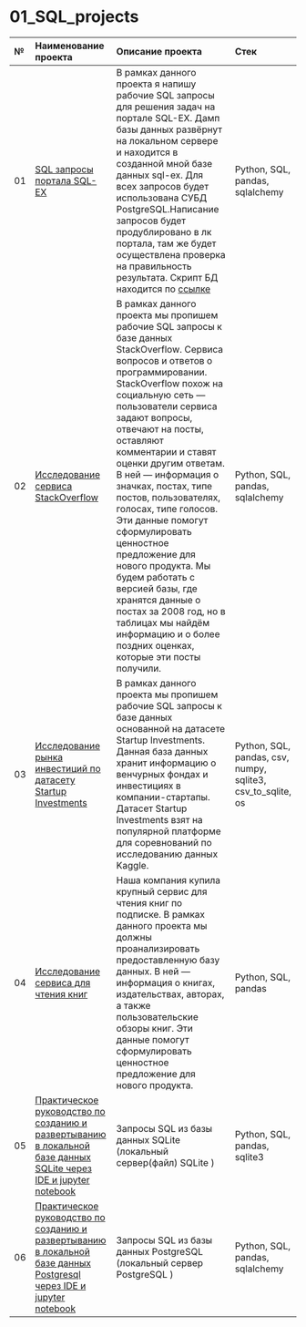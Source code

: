 # 01_SQL_projects

| №  | Наименование проекта  | Описание проекта | Стек |
|:-- |:----------------------|:--------------|:-------------|
| 01 |[SQL запросы портала SQL-EX](https://github.com/nikita-data/SQL_projects/blob/main/01_SQL-EX/SQl_EX_project%20(2).ipynb)|В рамках данного проекта я напишу рабочие SQL запросы для решения задач на портале SQL-EX. Дамп базы данных развёрнут на локальном сервере и находится в созданной мной базе данных sql-ex. Для всех запросов будет использована СУБД PostgreSQL.Написание запросов будет продублировано в лк портала, там же будет осуществлена проверка на правильность результата. Скрипт БД находится по [ссылке](https://sql-ex.ru/db_script_download.php)  |Python, SQL, pandas, sqlalchemy |
| 02 |[Исследование сервиса StackOverflow](https://github.com/nikita-data/SQL_projects/blob/main/02_StackOverflow%20database/StackOverflow%20database.ipynb)|В рамках данного проекта мы пропишем рабочие SQL запросы к базе данных StackOverflow. Сервиса вопросов и ответов о программировании. StackOverflow похож на социальную сеть — пользователи сервиса задают вопросы, отвечают на посты, оставляют комментарии и ставят оценки другим ответам. В ней — информация о значках, постах, типе постов, пользователях, голосах, типе голосов. Эти данные помогут сформулировать ценностное предложение для нового продукта. Мы будем работать с версией базы, где хранятся данные о постах за 2008 год, но в таблицах мы найдём информацию и о более поздних оценках, которые эти посты получили.|Python, SQL, pandas, sqlalchemy |
| 03 |[Исследование рынка инвестиций по датасету Startup Investments](https://github.com/nikita-data/SQL_projects/blob/main/03_Startup%20Investments%20query/Startup%20Investments%20query.ipynb)|В рамках данного проекта мы пропишем рабочие SQL запросы к базе данных основанной на датасете Startup Investments. Данная база данных хранит информацию о венчурных фондах и инвестициях в компании-стартапы. Датасет Startup Investments взят на популярной платформе для соревнований по исследованию данных Kaggle.|Python, SQL, pandas, csv, numpy, sqlite3, csv_to_sqlite, os |
| 04 |[Исследование сервиса для чтения книг](https://github.com/nikita-data/SQL_projects/blob/main/04_book%20store%20database/book%20store%20database.ipynb)|Наша компания купила крупный сервис для чтения книг по подписке. В рамках данного проекта мы должны проанализировать предоставленную базу данных. В ней — информация о книгах, издательствах, авторах, а также пользовательские обзоры книг. Эти данные помогут сформулировать ценностное предложение для нового продукта.|Python, SQL, pandas|
| 05 |[Практическое руководство по созданию и развертыванию в локальной базе данных SQLite через IDE и jupyter notebook](https://github.com/nikita-data/SQL_projects/blob/main/05_create%20local%20database%20SQLite/%D0%97%D0%B0%D0%BF%D1%80%D0%BE%D1%81%D1%8B%20SQL%20%D0%B8%D0%B7%20%D0%B1%D0%B0%D0%B7%D1%8B%20%D0%B4%D0%B0%D0%BD%D0%BD%D1%8B%D1%85%20SQLite%20(%D0%BB%D0%BE%D0%BA%D0%B0%D0%BB%D1%8C%D0%BD%D1%8B%D0%B9%20%D1%81%D0%B5%D1%80%D0%B2%D0%B5%D1%80(%D1%84%D0%B0%D0%B9%D0%BB)%20SQLite%20).ipynb)|Запросы SQL из базы данных SQLite (локальный сервер(файл) SQLite )|Python, SQL, pandas, sqlite3|
| 06 |[Практическое руководство по созданию и развертыванию в локальной базе данных Postgresql через IDE и jupyter notebook](https://github.com/nikita-data/SQL_projects/blob/main/06_create%20local%20database%20postgresql/%D0%97%D0%B0%D0%BF%D1%80%D0%BE%D1%81%D1%8B%20SQL%20%D0%B8%D0%B7%20%D0%B1%D0%B0%D0%B7%D1%8B%20%D0%B4%D0%B0%D0%BD%D0%BD%D1%8B%D1%85%20PostgreSQL%20(%D0%BB%D0%BE%D0%BA%D0%B0%D0%BB%D1%8C%D0%BD%D1%8B%D0%B9%20%D1%81%D0%B5%D1%80%D0%B2%D0%B5%D1%80%20PostgreSQL%20).ipynb)|Запросы SQL из базы данных PostgreSQL (локальный сервер PostgreSQL )|Python, SQL, pandas, sqlalchemy|

